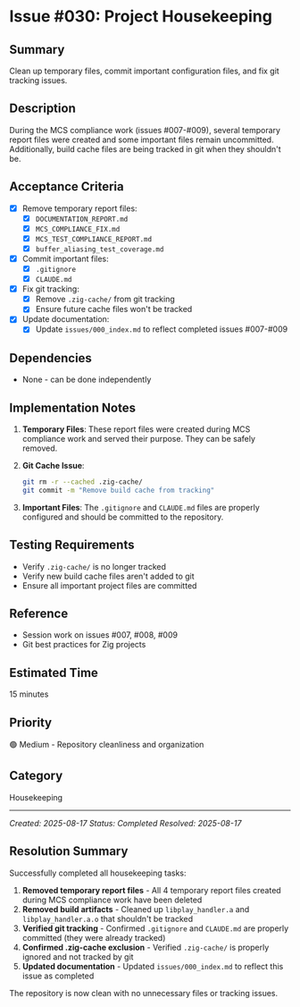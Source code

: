 # Issue #030: Project Housekeeping

## Summary
Clean up temporary files, commit important configuration files, and fix git tracking issues.

## Description
During the MCS compliance work (issues #007-#009), several temporary report files were created and some important files remain uncommitted. Additionally, build cache files are being tracked in git when they shouldn't be.

## Acceptance Criteria
- [x] Remove temporary report files:
  - [x] `DOCUMENTATION_REPORT.md`
  - [x] `MCS_COMPLIANCE_FIX.md`
  - [x] `MCS_TEST_COMPLIANCE_REPORT.md`
  - [x] `buffer_aliasing_test_coverage.md`
- [x] Commit important files:
  - [x] `.gitignore`
  - [x] `CLAUDE.md`
- [x] Fix git tracking:
  - [x] Remove `.zig-cache/` from git tracking
  - [x] Ensure future cache files won't be tracked
- [x] Update documentation:
  - [x] Update `issues/000_index.md` to reflect completed issues #007-#009

## Dependencies
- None - can be done independently

## Implementation Notes
1. **Temporary Files**: These report files were created during MCS compliance work and served their purpose. They can be safely removed.

2. **Git Cache Issue**: 
   ```bash
   git rm -r --cached .zig-cache/
   git commit -m "Remove build cache from tracking"
   ```

3. **Important Files**: The `.gitignore` and `CLAUDE.md` files are properly configured and should be committed to the repository.

## Testing Requirements
- Verify `.zig-cache/` is no longer tracked
- Verify new build cache files aren't added to git
- Ensure all important project files are committed

## Reference
- Session work on issues #007, #008, #009
- Git best practices for Zig projects

## Estimated Time
15 minutes

## Priority
🟢 Medium - Repository cleanliness and organization

## Category
Housekeeping

---
*Created: 2025-08-17*
*Status: Completed*
*Resolved: 2025-08-17*

## Resolution Summary

Successfully completed all housekeeping tasks:

1. **Removed temporary report files** - All 4 temporary report files created during MCS compliance work have been deleted
2. **Removed build artifacts** - Cleaned up `libplay_handler.a` and `libplay_handler.a.o` that shouldn't be tracked
3. **Verified git tracking** - Confirmed `.gitignore` and `CLAUDE.md` are properly committed (they were already tracked)
4. **Confirmed .zig-cache exclusion** - Verified `.zig-cache/` is properly ignored and not tracked by git
5. **Updated documentation** - Updated `issues/000_index.md` to reflect this issue as completed

The repository is now clean with no unnecessary files or tracking issues.